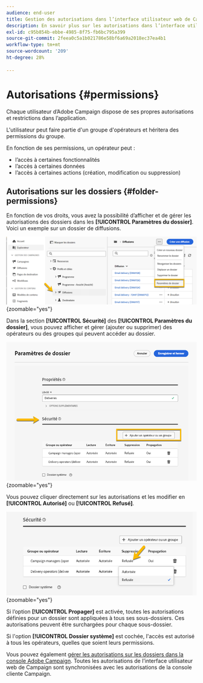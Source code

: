 ```yaml
---
audience: end-user
title: Gestion des autorisations dans l’interface utilisateur web de Campaign
description: En savoir plus sur les autorisations dans l’interface utilisateur web de Campaign
exl-id: c95b854b-ebbe-4985-8f75-fb6bc795a399
source-git-commit: 2feea0c5a1b021786e58bf6a69a2018ec37ea4b1
workflow-type: tm+mt
source-wordcount: '209'
ht-degree: 28%

---
```



# Autorisations {#permissions}

Chaque utilisateur d’Adobe Campaign dispose de ses propres autorisations et restrictions dans l’application.

L&#39;utilisateur peut faire partie d&#39;un groupe d&#39;opérateurs et héritera des permissions du groupe.

En fonction de ses permissions, un opérateur peut :

* l’accès à certaines fonctionnalités
* l’accès à certaines données
* l’accès à certaines actions (création, modification ou suppression)

## Autorisations sur les dossiers {#folder-permissions}

En fonction de vos droits, vous avez la possibilité d’afficher et de gérer les autorisations des dossiers dans les **[!UICONTROL Paramètres du dossier]**.
Voici un exemple sur un dossier de diffusions.

![](assets/folder_settings.png){zoomable="yes"}

Dans la section **[!UICONTROL Sécurité]** des **[!UICONTROL Paramètres du dossier]**, vous pouvez afficher et gérer (ajouter ou supprimer) des opérateurs ou des groupes qui peuvent accéder au dossier.

![](assets/folder_security.png){zoomable="yes"}

Vous pouvez cliquer directement sur les autorisations et les modifier en **[!UICONTROL Autorisé]** ou **[!UICONTROL Refusé]**.

![](assets/folder_security_denied.png){zoomable="yes"}

Si l’option **[!UICONTROL Propager]** est activée, toutes les autorisations définies pour un dossier sont appliquées à tous ses sous-dossiers. Ces autorisations peuvent être surchargées pour chaque sous-dossier.

Si l&#39;option **[!UICONTROL Dossier système]** est cochée, l&#39;accès est autorisé à tous les opérateurs, quelles que soient leurs permissions.

Vous pouvez également [gérer les autorisations sur les dossiers dans la console Adobe Campaign](https://experienceleague.adobe.com/fr/docs/campaign/campaign-v8/admin/permissions/folder-permissions).
Toutes les autorisations de l’interface utilisateur web de Campaign sont synchronisées avec les autorisations de la console cliente Campaign.
